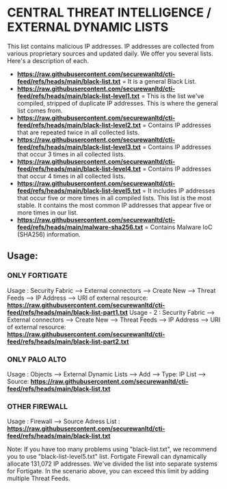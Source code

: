 # **CENTRAL THREAT INTELLIGENCE / EXTERNAL DYNAMIC LISTS**

This list contains malicious IP addresses. IP addresses are collected from various proprietary sources and updated daily. We offer you several lists. Here's a description of each.

* **https://raw.githubusercontent.com/securewanltd/cti-feed/refs/heads/main/black-list.txt** = It is a general Black List.
* **https://raw.githubusercontent.com/securewanltd/cti-feed/refs/heads/main/black-list-level1.txt** = This is the list we've compiled, stripped of duplicate IP addresses. This is where the general list comes from.
* **https://raw.githubusercontent.com/securewanltd/cti-feed/refs/heads/main/black-list-level2.txt** = Contains IP addresses that are repeated twice in all collected lists.
* **https://raw.githubusercontent.com/securewanltd/cti-feed/refs/heads/main/black-list-level3.txt** = Contains IP addresses that occur 3 times in all collected lists.
* **https://raw.githubusercontent.com/securewanltd/cti-feed/refs/heads/main/black-list-level4.txt** = Contains IP addresses that occur 4 times in all collected lists.
* **https://raw.githubusercontent.com/securewanltd/cti-feed/refs/heads/main/black-list-level5.txt** = It includes IP addresses that occur five or more times in all compiled lists. This list is the most stable. It contains the most common IP addresses that appear five or more times in our list.
* **https://raw.githubusercontent.com/securewanltd/cti-feed/refs/heads/main/malware-sha256.txt** = Contains Malware IoC (SHA256) information.

## **Usage:**

### ONLY FORTIGATE
Usage : Security Fabric --> External connectors --> Create New --> Threat Feeds --> IP Address --> URI of external resource: **https://raw.githubusercontent.com/securewanltd/cti-feed/refs/heads/main/black-list-part1.txt**
Usage - 2 : Security Fabric --> External connectors --> Create New --> Threat Feeds --> IP Address --> URI of external resource: **https://raw.githubusercontent.com/securewanltd/cti-feed/refs/heads/main/black-list-part2.txt**

### ONLY PALO ALTO
Usage : Objects --> External Dynamic Lists --> Add --> Type: IP List --> Source: **https://raw.githubusercontent.com/securewanltd/cti-feed/refs/heads/main/black-list.txt**

### OTHER FIREWALL
Usage : Firewall --> Source Adress List : **https://raw.githubusercontent.com/securewanltd/cti-feed/refs/heads/main/black-list.txt**


Note: If you have too many problems using "black-list.txt", we recommend you to use "black-list-level5.txt" list. Fortigate Firewall can dynamically allocate 131,072 IP addresses. We've divided the list into separate systems for Fortigate. In the scenario above, you can exceed this limit by adding multiple Threat Feeds.
